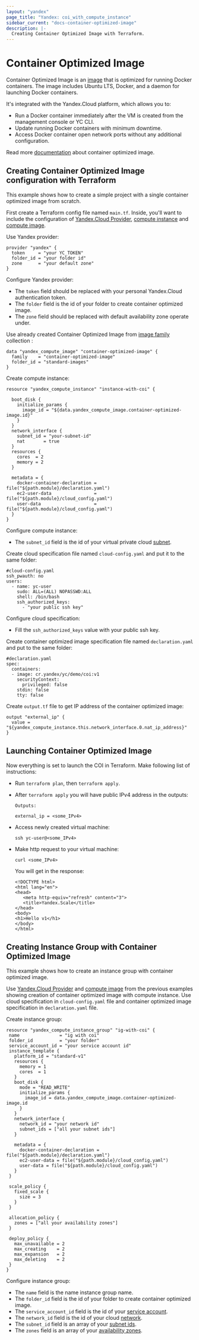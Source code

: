 ```yaml
---
layout: "yandex"
page_title: "Yandex: coi_with_compute_instance"
sidebar_current: "docs-container-optimized-image"
description: |-
  Creating Container Optimized Image with Terraform.
---
```


# Container Optimized Image

Container Optimized Image is an [image](https://cloud.yandex.com/docs/compute/concepts/image) that is optimized for running Docker containers. 
The image includes Ubuntu LTS, Docker, and a daemon for launching Docker containers.

It's integrated with the Yandex.Cloud platform, which allows you to:

* Run a Docker container immediately after the VM is created from the management console or YC CLI.
* Update running Docker containers with minimum downtime.
* Access Docker container open network ports without any additional configuration.

Read more [documentation](https://cloud.yandex.com/docs/container-registry/concepts/coi) about container optimized image.

## Creating Container Optimized Image configuration with Terraform

This example shows how to create a simple project with a single container optimized image from scratch.
 
First create a Terraform config file named ```main.tf```. Inside, you'll want to include the configuration of 
[Yandex.Cloud Provider](https://www.terraform.io/docs/providers/yandex/index.html), 
[compute instance](https://www.terraform.io/docs/providers/yandex/r/compute_instance.html)
and [compute image](https://www.terraform.io/docs/providers/yandex/d/datasource_compute_image.html).

Use Yandex provider:

```hcl
provider "yandex" {
  token     = "your YC_TOKEN"
  folder_id = "your folder id"
  zone      = "your default zone"
}
```

Configure Yandex provider:

* The `token` field should be replaced with your personal Yandex.Cloud authentication token.
* The `folder` field is the id of your folder to create container optimized image.
* The `zone` field should be replaced with default availability zone operate under.

Use already created Container Optimized Image from [image family](https://cloud.yandex.com/docs/compute/concepts/images#family) collection :

```hcl
data "yandex_compute_image" "container-optimized-image" {
  family    = "container-optimized-image"
  folder_id = "standard-images"
}
```

Create compute instance:

```hcl
resource "yandex_compute_instance" "instance-with-coi" {

  boot_disk {
    initialize_params {
      image_id = "${data.yandex_compute_image.container-optimized-image.id}"
    }
  }
  network_interface {
    subnet_id = "your-subnet-id"
    nat       = true
  }
  resources {
    cores  = 2
    memory = 2
  }

  metadata = {
    docker-container-declaration = file("${path.module}/declaration.yaml")
    ec2-user-data                = file("${path.module}/cloud_config.yaml")
    user-data                    = file("${path.module}/cloud_config.yaml")
  }
}
```

Configure compute instance:

* The `subnet_id` field is the id of your virtual private cloud [subnet](https://www.terraform.io/docs/providers/yandex/d/datasource_vpc_subnet.html).

Create cloud specification file named  ```cloud-config.yaml``` and put it to the same folder:

```hcl
#cloud-config.yaml
ssh_pwauth: no
users:
  - name: yc-user
    sudo: ALL=(ALL) NOPASSWD:ALL
    shell: /bin/bash
    ssh_authorized_keys:
      - "your public ssh key"
```

Configure cloud specification:

* Fill the `ssh_authorized_keys` value with your public ssh key.

Create container optimized image specification file named ```declaration.yaml``` and put to the same folder:

```hcl
#declaration.yaml
spec:
  containers:
  - image: cr.yandex/yc/demo/coi:v1
    securityContext:
      privileged: false
    stdin: false
    tty: false
```

Create ```output.tf``` file to get IP address of the container optimized image:

```hcl
output "external_ip" {
  value = "${yandex_compute_instance.this.network_interface.0.nat_ip_address}"
}
```

## Launching Container Optimized Image

Now everything is set to launch the COI in Terraform. Make following list of instructions:

* Run ```terraform plan```, then ```terraform apply```.

* After ```terraform apply``` you will have public IPv4 address in the outputs:
  
  ```hcl
  Outputs:

  external_ip = <some_IPv4>
  ```
* Access newly created virtual machine:
  
  ```hcl
  ssh yc-user@<some_IPv4>
  ```

* Make http request to your virtual machine:
  
  ```hcl
  curl <some_IPv4>
  ```
  
  You will get in the response:
  
  ```hcl
  <!DOCTYPE html>
  <html lang="en">
  <head>
     <meta http-equiv="refresh" content="3">
     <title>Yandex.Scale</title>
  </head>
  <body>
  <h1>Hello v1</h1>
  </body>
  </html>
  ```
  
## Creating Instance Group with Container Optimized Image

This example shows how to create an instance group with container optimized image. 

Use [Yandex.Cloud Provider](https://www.terraform.io/docs/providers/yandex/index.html) and [compute image](https://www.terraform.io/docs/providers/yandex/d/datasource_compute_image.html) 
from the previous examples showing creation of container optimized image with compute instance. 
Use cloud specification in ```cloud-config.yaml``` file and container optimized image specification in ```declaration.yaml``` file.

Create instance group:

 ```hcl
resource "yandex_compute_instance_group" "ig-with-coi" {
  name               = "ig with coi"
  folder_id          = "your folder"
  service_account_id = "your service account id"
  instance_template {
    platform_id = "standard-v1"
    resources {
      memory = 1
      cores  = 1
    }
    boot_disk {
      mode = "READ_WRITE"
      initialize_params {
        image_id = data.yandex_compute_image.container-optimized-image.id
      }
    }
    network_interface {
      network_id = "your network id"
      subnet_ids = ["all your subnet ids"]
    }

    metadata = {
      docker-container-declaration = file("${path.module}/declaration.yaml")
      ec2-user-data = file("${path.module}/cloud_config.yaml")
      user-data = file("${path.module}/cloud_config.yaml")
    }
  }

  scale_policy {
    fixed_scale {
      size = 3
    }
  }

  allocation_policy {
    zones = ["all your availability zones"]
  }

  deploy_policy {
    max_unavailable = 2
    max_creating    = 2
    max_expansion   = 2
    max_deleting    = 2
  }
}
 ```

Configure instance group:

* The `name` field is the name instance group name.
* The `folder_id` field is the id of your folder to create container optimized image.
* The `service_account_id` field is the id of your [service account](https://cloud.yandex.com/docs/iam/concepts/users/service-accounts).
* The `network_id` field is the id of your cloud [network](https://cloud.yandex.com/docs/vpc/concepts/network#network).
* The `subnet_id` field is an array of your [subnet ids](https://cloud.yandex.com/docs/vpc/concepts/network#subnet).
* The `zones` field is an array of your [availability zones](https://cloud.yandex.com/docs/overview/concepts/geo-scope).
